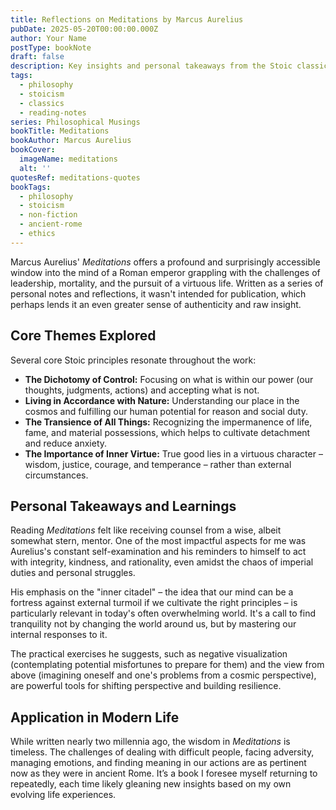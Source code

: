 ```yaml
---
title: Reflections on Meditations by Marcus Aurelius
pubDate: 2025-05-20T00:00:00.000Z
author: Your Name
postType: bookNote
draft: false
description: Key insights and personal takeaways from the Stoic classic, Meditations.
tags:
  - philosophy
  - stoicism
  - classics
  - reading-notes
series: Philosophical Musings
bookTitle: Meditations
bookAuthor: Marcus Aurelius
bookCover:
  imageName: meditations
  alt: ''
quotesRef: meditations-quotes
bookTags:
  - philosophy
  - stoicism
  - non-fiction
  - ancient-rome
  - ethics
---
```


Marcus Aurelius' _Meditations_ offers a profound and surprisingly accessible window into the mind of a Roman emperor grappling with the challenges of leadership, mortality, and the pursuit of a virtuous life. Written as a series of personal notes and reflections, it wasn't intended for publication, which perhaps lends it an even greater sense of authenticity and raw insight.

## Core Themes Explored

Several core Stoic principles resonate throughout the work:

- **The Dichotomy of Control:** Focusing on what is within our power (our thoughts, judgments, actions) and accepting what is not.
- **Living in Accordance with Nature:** Understanding our place in the cosmos and fulfilling our human potential for reason and social duty.
- **The Transience of All Things:** Recognizing the impermanence of life, fame, and material possessions, which helps to cultivate detachment and reduce anxiety.
- **The Importance of Inner Virtue:** True good lies in a virtuous character – wisdom, justice, courage, and temperance – rather than external circumstances.

## Personal Takeaways and Learnings

Reading _Meditations_ felt like receiving counsel from a wise, albeit somewhat stern, mentor. One of the most impactful aspects for me was Aurelius's constant self-examination and his reminders to himself to act with integrity, kindness, and rationality, even amidst the chaos of imperial duties and personal struggles.

His emphasis on the "inner citadel" – the idea that our mind can be a fortress against external turmoil if we cultivate the right principles – is particularly relevant in today's often overwhelming world. It's a call to find tranquility not by changing the world around us, but by mastering our internal responses to it.

The practical exercises he suggests, such as negative visualization (contemplating potential misfortunes to prepare for them) and the view from above (imagining oneself and one's problems from a cosmic perspective), are powerful tools for shifting perspective and building resilience.

## Application in Modern Life

While written nearly two millennia ago, the wisdom in _Meditations_ is timeless. The challenges of dealing with difficult people, facing adversity, managing emotions, and finding meaning in our actions are as pertinent now as they were in ancient Rome. It’s a book I foresee myself returning to repeatedly, each time likely gleaning new insights based on my own evolving life experiences.
